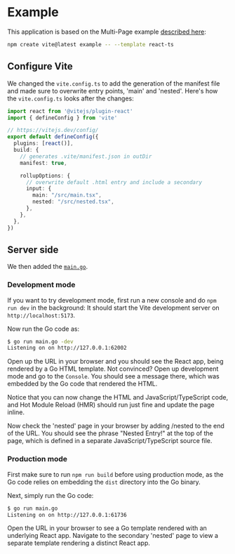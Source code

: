 # Example

This application is based on the Multi-Page example [described here](https://vitejs.dev/guide/build.html#multi-page-app):

```sh
npm create vite@latest example -- --template react-ts
```

## Configure Vite

We changed the `vite.config.ts` to add the generation of the manifest file and made sure to overwrite entry points, 'main' and 'nested'. Here's how the `vite.config.ts` looks after the changes:

```ts
import react from '@vitejs/plugin-react'
import { defineConfig } from 'vite'

// https://vitejs.dev/config/
export default defineConfig({
  plugins: [react()],
  build: {
    // generates .vite/manifest.json in outDir
    manifest: true,

    rollupOptions: {
      // overwrite default .html entry and include a secondary
      input: {
        main: "/src/main.tsx",
        nested: "/src/nested.tsx",
      },
    },
  },
})
```

## Server side

We then added the [`main.go`](https://github.com/olivere/vite/tree/main/examples/multi-page-app/main.go).

### Development mode

If you want to try development mode, first run a new console and do `npm run dev` in the background: It should start the Vite development server on `http://localhost:5173`.

Now run the Go code as:

```sh
$ go run main.go -dev
Listening on on http://127.0.0.1:62002
```

Open up the URL in your browser and you should see the React app, being rendered by a Go HTML template. Not convinced? Open up development mode and go to the `Console`. You should see a message there, which was embedded by the Go code that rendered the HTML.

Notice that you can now change the HTML and JavaScript/TypeScript code, and Hot Module Reload (HMR) should run just fine and update the page inline.

Now check the 'nested' page in your browser by adding /nested to the end of the URL. You should see the phrase "Nested Entry!" at the top of the page, which is defined in a separate JavaScript/TypeScript source file.

### Production mode

First make sure to run `npm run build` before using production mode, as the Go code relies on embedding the `dist` directory into the Go binary.

Next, simply run the Go code:

```sh
$ go run main.go
Listening on on http://127.0.0.1:61736
```

Open the URL in your browser to see a Go template rendered with an underlying React app. Navigate to the secondary 'nested' page to view a separate template rendering a distinct React app.
